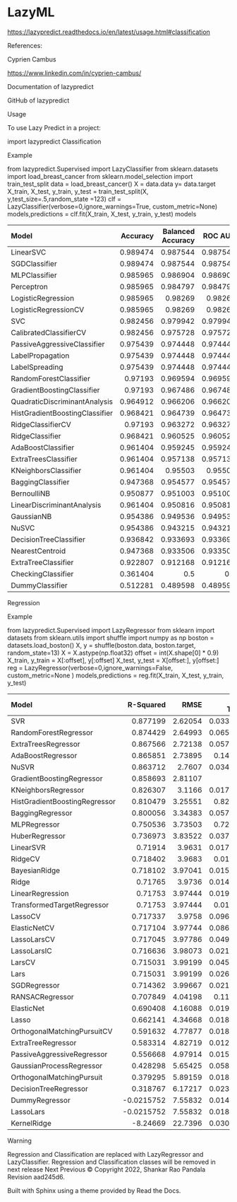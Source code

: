 # LazyML

https://lazypredict.readthedocs.io/en/latest/usage.html#classification

References: 

Cyprien Cambus

https://www.linkedin.com/in/cyprien-cambus/

Documentation of lazypredict

GitHub of lazypredict

Usage


To use Lazy Predict in a project:

import lazypredict
Classification

Example

from lazypredict.Supervised import LazyClassifier
from sklearn.datasets import load_breast_cancer
from sklearn.model_selection import train_test_split
data = load_breast_cancer()
X = data.data
y= data.target
X_train, X_test, y_train, y_test = train_test_split(X, y,test_size=.5,random_state =123)
clf = LazyClassifier(verbose=0,ignore_warnings=True, custom_metric=None)
models,predictions = clf.fit(X_train, X_test, y_train, y_test)
models


| Model                          |   Accuracy |   Balanced Accuracy |   ROC AUC |   F1 Score |   Time Taken |
|:-------------------------------|-----------:|--------------------:|----------:|-----------:|-------------:|
| LinearSVC                      |   0.989474 |            0.987544 |  0.987544 |   0.989462 |    0.0150008 |
| SGDClassifier                  |   0.989474 |            0.987544 |  0.987544 |   0.989462 |    0.0109992 |
| MLPClassifier                  |   0.985965 |            0.986904 |  0.986904 |   0.985994 |    0.426     |
| Perceptron                     |   0.985965 |            0.984797 |  0.984797 |   0.985965 |    0.0120046 |
| LogisticRegression             |   0.985965 |            0.98269  |  0.98269  |   0.985934 |    0.0200036 |
| LogisticRegressionCV           |   0.985965 |            0.98269  |  0.98269  |   0.985934 |    0.262997  |
| SVC                            |   0.982456 |            0.979942 |  0.979942 |   0.982437 |    0.0140011 |
| CalibratedClassifierCV         |   0.982456 |            0.975728 |  0.975728 |   0.982357 |    0.0350015 |
| PassiveAggressiveClassifier    |   0.975439 |            0.974448 |  0.974448 |   0.975464 |    0.0130005 |
| LabelPropagation               |   0.975439 |            0.974448 |  0.974448 |   0.975464 |    0.0429988 |
| LabelSpreading                 |   0.975439 |            0.974448 |  0.974448 |   0.975464 |    0.0310006 |
| RandomForestClassifier         |   0.97193  |            0.969594 |  0.969594 |   0.97193  |    0.033     |
| GradientBoostingClassifier     |   0.97193  |            0.967486 |  0.967486 |   0.971869 |    0.166998  |
| QuadraticDiscriminantAnalysis  |   0.964912 |            0.966206 |  0.966206 |   0.965052 |    0.0119994 |
| HistGradientBoostingClassifier |   0.968421 |            0.964739 |  0.964739 |   0.968387 |    0.682003  |
| RidgeClassifierCV              |   0.97193  |            0.963272 |  0.963272 |   0.971736 |    0.0130029 |
| RidgeClassifier                |   0.968421 |            0.960525 |  0.960525 |   0.968242 |    0.0119977 |
| AdaBoostClassifier             |   0.961404 |            0.959245 |  0.959245 |   0.961444 |    0.204998  |
| ExtraTreesClassifier           |   0.961404 |            0.957138 |  0.957138 |   0.961362 |    0.0270066 |
| KNeighborsClassifier           |   0.961404 |            0.95503  |  0.95503  |   0.961276 |    0.0560005 |
| BaggingClassifier              |   0.947368 |            0.954577 |  0.954577 |   0.947882 |    0.0559971 |
| BernoulliNB                    |   0.950877 |            0.951003 |  0.951003 |   0.951072 |    0.0169988 |
| LinearDiscriminantAnalysis     |   0.961404 |            0.950816 |  0.950816 |   0.961089 |    0.0199995 |
| GaussianNB                     |   0.954386 |            0.949536 |  0.949536 |   0.954337 |    0.0139935 |
| NuSVC                          |   0.954386 |            0.943215 |  0.943215 |   0.954014 |    0.019989  |
| DecisionTreeClassifier         |   0.936842 |            0.933693 |  0.933693 |   0.936971 |    0.0170023 |
| NearestCentroid                |   0.947368 |            0.933506 |  0.933506 |   0.946801 |    0.0160074 |
| ExtraTreeClassifier            |   0.922807 |            0.912168 |  0.912168 |   0.922462 |    0.0109999 |
| CheckingClassifier             |   0.361404 |            0.5      |  0.5      |   0.191879 |    0.0170043 |
| DummyClassifier                |   0.512281 |            0.489598 |  0.489598 |   0.518924 |    0.0119965 |
Regression

Example

from lazypredict.Supervised import LazyRegressor
from sklearn import datasets
from sklearn.utils import shuffle
import numpy as np
boston = datasets.load_boston()
X, y = shuffle(boston.data, boston.target, random_state=13)
X = X.astype(np.float32)
offset = int(X.shape[0] * 0.9)
X_train, y_train = X[:offset], y[:offset]
X_test, y_test = X[offset:], y[offset:]
reg = LazyRegressor(verbose=0,ignore_warnings=False, custom_metric=None )
models,predictions = reg.fit(X_train, X_test, y_train, y_test)


| Model                         |   R-Squared |     RMSE |   Time Taken |
|:------------------------------|------------:|---------:|-------------:|
| SVR                           |   0.877199  |  2.62054 |    0.0330021 |
| RandomForestRegressor         |   0.874429  |  2.64993 |    0.0659981 |
| ExtraTreesRegressor           |   0.867566  |  2.72138 |    0.0570002 |
| AdaBoostRegressor             |   0.865851  |  2.73895 |    0.144999  |
| NuSVR                         |   0.863712  |  2.7607  |    0.0340044 |
| GradientBoostingRegressor     |   0.858693  |  2.81107 |    0.13      |
| KNeighborsRegressor           |   0.826307  |  3.1166  |    0.0179954 |
| HistGradientBoostingRegressor |   0.810479  |  3.25551 |    0.820995  |
| BaggingRegressor              |   0.800056  |  3.34383 |    0.0579946 |
| MLPRegressor                  |   0.750536  |  3.73503 |    0.725997  |
| HuberRegressor                |   0.736973  |  3.83522 |    0.0370018 |
| LinearSVR                     |   0.71914   |  3.9631  |    0.0179989 |
| RidgeCV                       |   0.718402  |  3.9683  |    0.018003  |
| BayesianRidge                 |   0.718102  |  3.97041 |    0.0159984 |
| Ridge                         |   0.71765   |  3.9736  |    0.0149941 |
| LinearRegression              |   0.71753   |  3.97444 |    0.0190051 |
| TransformedTargetRegressor    |   0.71753   |  3.97444 |    0.012001  |
| LassoCV                       |   0.717337  |  3.9758  |    0.0960066 |
| ElasticNetCV                  |   0.717104  |  3.97744 |    0.0860076 |
| LassoLarsCV                   |   0.717045  |  3.97786 |    0.0490005 |
| LassoLarsIC                   |   0.716636  |  3.98073 |    0.0210001 |
| LarsCV                        |   0.715031  |  3.99199 |    0.0450008 |
| Lars                          |   0.715031  |  3.99199 |    0.0269964 |
| SGDRegressor                  |   0.714362  |  3.99667 |    0.0210009 |
| RANSACRegressor               |   0.707849  |  4.04198 |    0.111998  |
| ElasticNet                    |   0.690408  |  4.16088 |    0.0190012 |
| Lasso                         |   0.662141  |  4.34668 |    0.0180018 |
| OrthogonalMatchingPursuitCV   |   0.591632  |  4.77877 |    0.0180008 |
| ExtraTreeRegressor            |   0.583314  |  4.82719 |    0.0129974 |
| PassiveAggressiveRegressor    |   0.556668  |  4.97914 |    0.0150032 |
| GaussianProcessRegressor      |   0.428298  |  5.65425 |    0.0580051 |
| OrthogonalMatchingPursuit     |   0.379295  |  5.89159 |    0.0180039 |
| DecisionTreeRegressor         |   0.318767  |  6.17217 |    0.0230272 |
| DummyRegressor                |  -0.0215752 |  7.55832 |    0.0140116 |
| LassoLars                     |  -0.0215752 |  7.55832 |    0.0180008 |
| KernelRidge                   |  -8.24669   | 22.7396  |    0.0309792 |
Warning

Regression and Classification are replaced with LazyRegressor and LazyClassifier. Regression and Classification classes will be removed in next release
Next  Previous
© Copyright 2022, Shankar Rao Pandala Revision aad245d6.

Built with Sphinx using a theme provided by Read the Docs.
